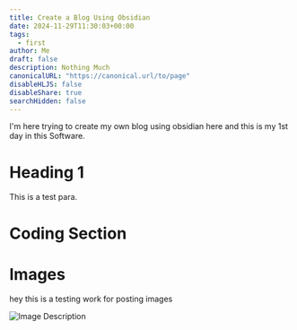 ```yaml
---
title: Create a Blog Using Obsidian
date: 2024-11-29T11:30:03+00:00
tags:
  - first
author: Me
draft: false
description: Nothing Much
canonicalURL: "https://canonical.url/to/page"
disableHLJS: false
disableShare: true
searchHidden: false
---
```


I'm here trying to create my own blog using obsidian here and this is my 1st day in this Software.

# Heading 1
This is a test para.

# Coding Section


# Images

hey this is a testing work for posting images 

![Image Description](/media/Pasted%20image%2020241129220827.png)